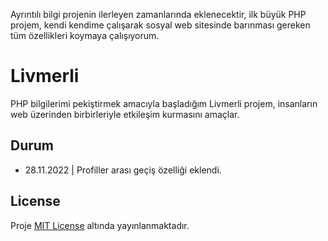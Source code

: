 Ayrıntılı bilgi projenin ilerleyen zamanlarında eklenecektir, ilk büyük PHP projem, kendi kendime çalışarak sosyal web sitesinde barınması gereken tüm özellikleri koymaya çalışıyorum.

# Livmerli
PHP bilgilerimi pekiştirmek amacıyla başladığım Livmerli projem, insanların web üzerinden birbirleriyle etkileşim kurmasını amaçlar.

## Durum
- 28.11.2022 | Profiller arası geçiş özelliği eklendi.

## License
Proje [MIT License](./License) altında yayınlanmaktadır.
